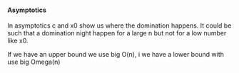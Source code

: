 #### Asymptotics
In asymptotics c and x0 show us where the domination happens. It could be such that a domination night happen for a large n but not for a low number like x0.

If we have an upper bound we use big O(n), i we have a lower bound with use big Omega(n)